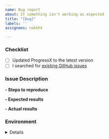 ```yaml
---
name: Bug report
about: If something isn't working as expected
title: "[bug]"
labels: ''
assignees: nakkht

---
```


<!-- Thanks for helping ProgressX to improve! Before you submit bug report, please make sure to check the following boxes by putting an x in the [ ] (don't: [x ], [ x], do: [x]) -->

### Checklist

- [ ] Updated ProgressX to the latest version
- [ ] I searched for [existing GitHub issues](https://github.com/nakkht/progressx/issues)

### Issue Description

**- Steps to reproduce**


**- Expected results**


**- Actual results**


### Environment

<!-- Please input your environment. -->

<details>
  <pre>
  
| Key                           | Value                                                      |
| -------------------| --------------------------------------|
| ProgressX version            |   x.x.x                                                       |
| iOS version             |   x.x.x                                                       |
| Swift version          |   x.x.x                                                       |
| Xcode version        |   x.x.x                                                       |
  </pre>
</details>
